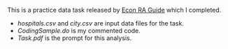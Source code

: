 This is a practice data task released by [Econ RA Guide](https://raguide.github.io/new_email) which I completed. 

- *hospitals.csv* and *city.csv* are input data files for the task.
- *CodingSample.do* is my commented code.
- *Task.pdf* is the prompt for this analysis.
